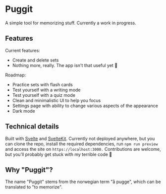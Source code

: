# Puggit

A simple tool for memorizing stuff. Currently a work in progress.

## Features

Current features:

- Create and delete sets
- Nothing more, really. The app isn't that useful yet 🤷

Roadmap:

- Practice sets with flash cards
- Test yourself with a writing mode
- Test yourself with a quiz mode
- Clean and minimalistic UI to help you focus
- Settings page with ability to change various aspects of the appearance
- Dark mode

## Technical details

Built with [Svelte](https://svelte.dev) and [SvelteKit](https://kit.svelte.dev). Currently not deployed anywhere, but you can clone the repo, install the required dependencies, run `npm run preview` and access the site on `https://localhost:3000.` Contributions are welcome, but you'll probably get stuck with my terrible code 🤪

## Why "Puggit"?

The name "Puggit" stems from the norwegian term "å pugge", which can be translated to "to memorize".
